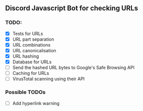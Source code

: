 ## Discord Javascript Bot for checking URLs

### TODO:

- [x] Tests for URLs
- [x] URL part separation
- [x] URL combinations
- [x] URL canonicalisation
- [x] URL hashing
- [x] Database for URLs
- [ ] Send the hashed URL bytes to Google's Safe Browsing API
- [ ] Caching for URLs
- [ ] VirusTotal scanning using their API

### Possible TODOs

- [ ] Add hyperlink warning
